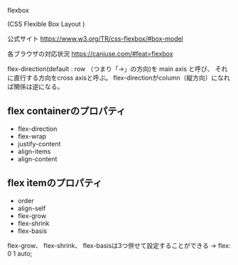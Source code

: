 flexbox

(CSS Flexible Box Layout )

公式サイト
https://www.w3.org/TR/css-flexbox/#box-model

各ブラウザの対応状況
https://caniuse.com/#feat=flexbox

flex-direction(default : row （つまり「->」の方向)を main axis と呼び、 それに直行する方向をcross axisと呼ぶ。
flex-directionがcolumn（縦方向）になれば関係は逆になる。

## flex containerのプロパティ
+ flex-direction
+ flex-wrap
+ justify-content
+ align-items
+ align-content

## flex itemのプロパティ
+ order
+ align-self
+ flex-grow
+ flex-shrink
+ flex-basis

flex-grow、 flex-shrink、 flex-basisは3つ併せて設定することができる
 -> flex: 0 1 auto;